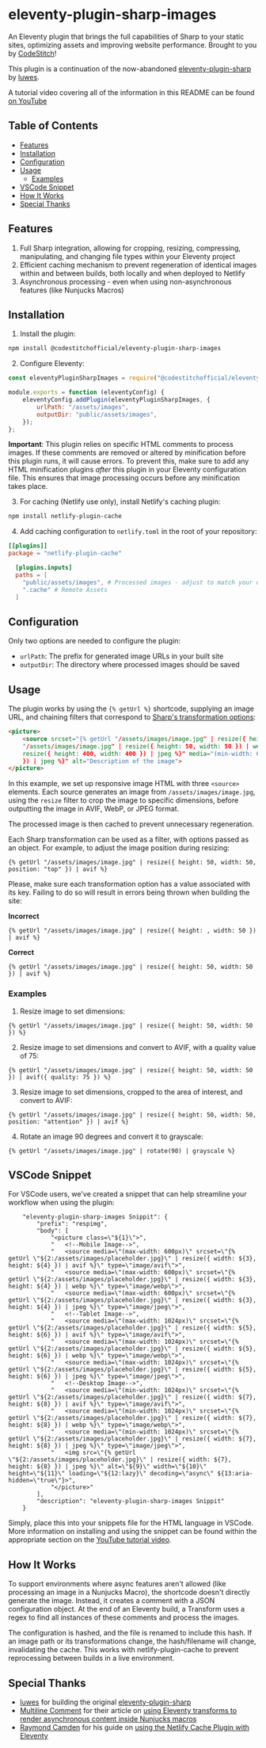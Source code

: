 # eleventy-plugin-sharp-images

An Eleventy plugin that brings the full capabilities of Sharp to your static sites, optimizing assets and improving website performance. Brought to you by [CodeStitch](https://codestitch.app)!

This plugin is a continuation of the now-abandoned [eleventy-plugin-sharp](https://github.com/luwes/eleventy-plugin-sharp) by [luwes](https://github.com/luwes/).

A tutorial video covering all of the information in this README can be found [on YouTube](https://www.youtube.com/watch?v=scYFC1LRfPg)

## Table of Contents

-   [Features](#features)
-   [Installation](#installation)
-   [Configuration](#configuration)
-   [Usage](#usage)
    -   [Examples](#examples)
-   [VSCode Snippet](#vscode-snippet)
-   [How It Works](#how-it-works)
-   [Special Thanks](#special-thanks)

<a href="#features"></a>

## Features

1. Full Sharp integration, allowing for cropping, resizing, compressing, manipulating, and changing file types within your Eleventy project
2. Efficient caching mechanism to prevent regeneration of identical images within and between builds, both locally and when deployed to Netlify
3. Asynchronous processing - even when using non-asynchronous features (like Nunjucks Macros)

<a href="#installation"></a>

## Installation

1. Install the plugin:

```bash
npm install @codestitchofficial/eleventy-plugin-sharp-images
```

2. Configure Eleventy:

```javascript
const eleventyPluginSharpImages = require("@codestitchofficial/eleventy-plugin-sharp-images");

module.exports = function (eleventyConfig) {
    eleventyConfig.addPlugin(eleventyPluginSharpImages, {
        urlPath: "/assets/images",
        outputDir: "public/assets/images",
    });
};
```

**Important**: This plugin relies on specific HTML comments to process images. If these comments are removed or altered by minification before this plugin runs, it will cause errors. To prevent this, make sure to add any HTML minification plugins _after_ this plugin in your Eleventy configuration file. This ensures that image processing occurs before any minification takes place.

3. For caching (Netlify use only), install Netlify's caching plugin:

```bash
npm install netlify-plugin-cache
```

4. Add caching configuration to `netlify.toml` in the root of your repository:

```toml
[[plugins]]
package = "netlify-plugin-cache"

  [plugins.inputs]
  paths = [
    "public/assets/images", # Processed images - adjust to match your outputDir
    ".cache" # Remote Assets
  ]
```

<a href="#configuration"></a>

## Configuration

Only two options are needed to configure the plugin:

-   `urlPath`: The prefix for generated image URLs in your built site
-   `outputDir`: The directory where processed images should be saved

<a href="#usage"></a>

## Usage

The plugin works by using the `{% getUrl %}` shortcode, supplying an image URL, and chaining filters that correspond to [Sharp's transformation options](https://sharp.pixelplumbing.com/api-output):

```html
<picture>
    <source srcset="{% getUrl "/assets/images/image.jpg" | resize({ height: 50, width: 50 }) | avif %}" media="(max-width: 600px)" type="image/avif"> <source srcset="{% getUrl
    "/assets/images/image.jpg" | resize({ height: 50, width: 50 }) | webp %}" media="(max-width: 600px)" type="image/webp"> <source srcset="{% getUrl "/assets/images/image.jpg" |
    resize({ height: 400, width: 400 }) | jpeg %}" media="(min-width: 601px)" type="image/jpeg"> <img src="{% getUrl "/assets/images/image.jpg" | resize({ height: 400, width: 400
    }) | jpeg %}" alt="Description of the image">
</picture>
```

In this example, we set up responsive image HTML with three `<source>` elements. Each source generates an image from `/assets/images/image.jpg`, using the `resize` filter to crop the image to specific dimensions, before outputting the image in AVIF, WebP, or JPEG format.

The processed image is then cached to prevent unnecessary regeneration.

Each Sharp transformation can be used as a filter, with options passed as an object. For example, to adjust the image position during resizing:

```nunjucks
{% getUrl "/assets/images/image.jpg" | resize({ height: 50, width: 50, position: "top" }) | avif %}
```

Please, make sure each transformation option has a value associated with its key. Failing to do so will result in errors being thrown when building the site:

**Incorrect**

```nunjucks
{% getUrl "/assets/images/image.jpg" | resize({ height: , width: 50 }) | avif %}
```

**Correct**

```nunjucks
{% getUrl "/assets/images/image.jpg" | resize({ height: 50, width: 50 }) | avif %}
```

<a href="#examples"></a>

### Examples

1. Resize image to set dimensions:

```nunjucks
{% getUrl "/assets/images/image.jpg" | resize({ height: 50, width: 50 }) %}
```

2. Resize image to set dimensions and convert to AVIF, with a quality value of 75:

```nunjucks
{% getUrl "/assets/images/image.jpg" | resize({ height: 50, width: 50 }) | avif({ quality: 75 }) %}
```

3. Resize image to set dimensions, cropped to the area of interest, and convert to AVIF:

```nunjucks
{% getUrl "/assets/images/image.jpg" | resize({ height: 50, width: 50, position: "attention" }) | avif %}
```

4. Rotate an image 90 degrees and convert it to grayscale:

```nunjucks
{% getUrl "/assets/images/image.jpg" | rotate(90) | grayscale %}
```

<a href="#vscode-snippet"></a>

## VSCode Snippet

For VSCode users, we've created a snippet that can help streamline your workflow when using the plugin:

```
    "eleventy-plugin-sharp-images Snippit": {
        "prefix": "respimg",
        "body": [
            "<picture class=\"${1}\">",
            "   <!--Mobile Image-->",
            "   <source media=\"(max-width: 600px)\" srcset=\"{% getUrl \"${2:/assets/images/placeholder.jpg}\" | resize({ width: ${3}, height: ${4} }) | avif %}\" type=\"image/avif\">",
            "   <source media=\"(max-width: 600px)\" srcset=\"{% getUrl \"${2:/assets/images/placeholder.jpg}\" | resize({ width: ${3}, height: ${4} }) | webp %}\" type=\"image/webp\">",
            "   <source media=\"(max-width: 600px)\" srcset=\"{% getUrl \"${2:/assets/images/placeholder.jpg}\" | resize({ width: ${3}, height: ${4} }) | jpeg %}\" type=\"image/jpeg\">",
            "   <!--Tablet Image-->",
            "   <source media=\"(max-width: 1024px)\" srcset=\"{% getUrl \"${2:/assets/images/placeholder.jpg}\" | resize({ width: ${5}, height: ${6} }) | avif %}\" type=\"image/avif\">",
            "   <source media=\"(max-width: 1024px)\" srcset=\"{% getUrl \"${2:/assets/images/placeholder.jpg}\" | resize({ width: ${5}, height: ${6} }) | webp %}\" type=\"image/webp\">",
            "   <source media=\"(max-width: 1024px)\" srcset=\"{% getUrl \"${2:/assets/images/placeholder.jpg}\" | resize({ width: ${5}, height: ${6} }) | jpeg %}\" type=\"image/jpeg\">",
            "   <!--Desktop Image-->",
            "   <source media=\"(min-width: 1024px)\" srcset=\"{% getUrl \"${2:/assets/images/placeholder.jpg}\" | resize({ width: ${7}, height: ${8} }) | avif %}\" type=\"image/avif\">",
            "   <source media=\"(min-width: 1024px)\" srcset=\"{% getUrl \"${2:/assets/images/placeholder.jpg}\" | resize({ width: ${7}, height: ${8} }) | webp %}\" type=\"image/webp\">",
            "   <source media=\"(min-width: 1024px)\" srcset=\"{% getUrl \"${2:/assets/images/placeholder.jpg}\" | resize({ width: ${7}, height: ${8} }) | jpeg %}\" type=\"image/jpeg\">",
            "   <img src=\"{% getUrl \"${2:/assets/images/placeholder.jpg}\" | resize({ width: ${7}, height: ${8} }) | jpeg %}\" alt=\"${9}\" width=\"${10}\" height=\"${11}\" loading=\"${12:lazy}\" decoding=\"async\" ${13:aria-hidden=\"true\"}>",
            "</picture>"
        ],
        "description": "eleventy-plugin-sharp-images Snippit"
    }
```

Simply, place this into your snippets file for the HTML language in VSCode. More information on installing and using the snippet can be found within the appropriate section on the [YouTube tutorial video](https://youtu.be/scYFC1LRfPg?si=pMuDRu3FbiCNq8Ac&t=1532).

<a href="#how-it-works"></a>

## How It Works

To support environments where async features aren't allowed (like processing an image in a Nunjucks Macro), the shortcode doesn't directly generate the image. Instead, it creates a comment with a JSON configuration object. At the end of an Eleventy build, a Transform uses a regex to find all instances of these comments and process the images.

The configuration is hashed, and the file is renamed to include this hash. If an image path or its transformations change, the hash/filename will change, invalidating the cache. This works with netlify-plugin-cache to prevent reprocessing between builds in a live environment.

<a href="#special-thanks"></a>

## Special Thanks

-   [luwes](https://github.com/luwes/) for building the original [eleventy-plugin-sharp](https://github.com/luwes/eleventy-plugin-sharp)
-   [Multiline Comment](https://multiline.co/) for their article on [using Eleventy transforms to render asynchronous content inside Nunjucks macros](https://multiline.co/mment/2022/08/eleventy-transforms-nunjucks-macros/)
-   [Raymond Camden](https://www.raymondcamden.com/) for his guide on [using the Netlify Cache Plugin with Eleventy](https://www.raymondcamden.com/2022/06/26/testing-the-netlify-cache-plugin-with-eleventy)
